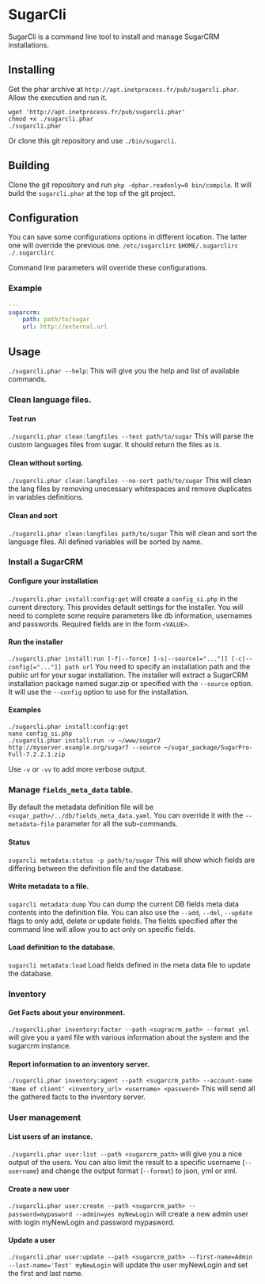 # SugarCli

SugarCli is a command line tool to install and manage SugarCRM installations.

## Installing

Get the phar archive at `http://apt.inetprocess.fr/pub/sugarcli.phar`. Allow the execution and run it.
```
wget 'http://apt.inetprocess.fr/pub/sugarcli.phar'
chmod +x ./sugarcli.phar
./sugarcli.phar
```

Or clone this git repository and use `./bin/sugarcli`.

## Building

Clone the git repository and run `php -dphar.readonly=0 bin/compile`.
It will build the `sugarcli.phar` at the top of the git project.

## Configuration
You can save some configurations options in different location. The latter one will override the previous one.
`/etc/sugarclirc`
`$HOME/.sugarclirc`
`./.sugarclirc`

Command line parameters will override these configurations.

### Example
```yaml
---
sugarcrm:
    path: path/to/sugar
    url: http://external.url
```

## Usage

`./sugarcli.phar --help`: This will give you the help and list of available commands.

### Clean language files.

#### Test run
`./sugarcli.phar clean:langfiles --test path/to/sugar`
This will parse the custom languages files from sugar. It should return the files as is.

#### Clean without sorting.
`./sugarcli.phar clean:langfiles --no-sort path/to/sugar`
This will clean the lang files by removing unecessary whitespaces and remove duplicates in variables definitions.

#### Clean and sort
`./sugarcli.phar clean:langfiles path/to/sugar`
This will clean and sort the language files.
All defined variables will be sorted by name.

### Install a SugarCRM

#### Configure your installation
`./sugarcli.phar install:config:get` will create a `config_si.php` in the current directory.
This provides default settings for the installer. You will need to complete some require parameters
like db information, usernames and passwords. Required fields are in the form `<VALUE>`.

#### Run the installer
`./sugarcli.phar install:run [-f|--force] [-s|--source[="..."]] [-c|--config[="..."]] path url`
You need to specify an installation path and the public url for your sugar installation.
The installer will extract a SugarCRM installation package named sugar.zip or specified with the `--source` option.
It will use the `--config` option to use for the installation.

#### Examples
```
./sugarcli.phar install:config:get
nano config_si.php
./sugarcli.phar install:run -v ~/www/sugar7 http://myserver.example.org/sugar7 --source ~/sugar_package/SugarPro-Full-7.2.2.1.zip
```
Use `-v` or `-vv` to add more verbose output.

### Manage `fields_meta_data` table.
By default the metadata definition file will be `<sugar_path>/../db/fields_meta_data.yaml`.
You can override it with the `--metadata-file` parameter for all the sub-commands.

#### Status
`sugarcli metadata:status -p path/to/sugar`
This will show which fields are differing between the definition file and the database.

#### Write metadata to a file.
`sugarcli metadata:dump`
You can dump the current DB fields meta data contents into the definition file.
You can also use the `--add`, `--del`, `--update` flags to only add, delete or update fields.
The fields specified after the command line will allow you to act only on specific fields.

#### Load definition to the database.
`sugarcli metadata:load`
Load fields defined in the meta data file to update the database.


### Inventory

#### Get Facts about your environment.

`./sugarcli.phar inventory:facter --path <sugracrm_path> --format yml` will give you a yaml file with various information about
the system and the sugarcrm instance.


#### Report information to an inventory server.

`./sugarcli.phar inventory:agent --path <sugarcrm_path> --account-name 'Name of client' <inventory_url> <username> <password>`
This will send all the gathered facts to the inventory server.


### User management

#### List users of an instance.

`./sugarcli.phar user:list --path <sugarcrm_path>` will give you a nice output of the users.
You can also limit the result to a specific username (`--username`)  and change the output format (`--format`) to json, yml or xml.

#### Create a new user
`./sugarcli.phar user:create --path <sugarcrm_path> --password=mypasword --admin=yes myNewLogin` will create a new admin user
with login myNewLogin and password mypasword.


#### Update a user
`./sugarcli.phar user:update --path <sugarcrm_path> --first-name=Admin --last-name='Test' myNewLogin` will update the user
myNewLogin and set the first and last name.


